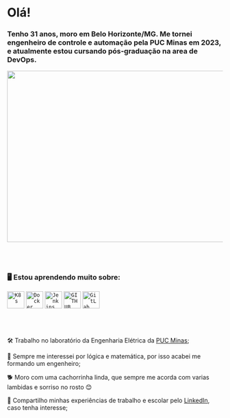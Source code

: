 # Olá!
### Tenho 31 anos, moro em Belo Horizonte/MG. Me tornei engenheiro de controle e automação pela PUC Minas em 2023, e atualmente estou cursando pós-graduação na area de DevOps.

<p align="center">
  <img src="https://liveimages.algoworks.com/new-algoworks/wp-content/uploads/2022/06/16052457/DevOps-Steps-1-min.gif" width="1000" height="400">
</p>

</br>
</br>

### 🖥️ Estou aprendendo muito sobre:
<code><img width="40px" src="https://avatars.githubusercontent.com/u/49082977?s=280&v=4" title = "K8s"/></code>
<code><img width="40px" src="https://www.docker.com/wp-content/uploads/2022/03/Moby-logo.png" title = "Docker"/></code>
<code><img width="40px" src="https://upload.wikimedia.org/wikipedia/commons/thumb/e/e9/Jenkins_logo.svg/1200px-Jenkins_logo.svg.png" title = "Jenkins"/></code>
<code><img width="40px" src="https://cdn.jsdelivr.net/gh/devicons/devicon/icons/github/github-original.svg" title = "GITHUB"/></code>
<code><img width="40px" src="https://cdn-icons-png.flaticon.com/512/5968/5968853.png" title = "GitLab"/></code>

</br>
</br>


<div display="inline-block">
 <p align="left"> 🛠️ Trabalho no laboratório da Engenharia Elétrica da <a href="https://www.pucminas.br/">PUC Minas</a>;</p>
 <p align="left"> 🤖 Sempre me interessei por lógica e matemática, por isso acabei me formando um engenheiro;</p>
 <p align="left"> 🐕 Moro com uma cachorrinha linda, que sempre me acorda com varias lambidas e sorriso no rosto 😊</p>
 <p align="left"> 🔗 Compartilho minhas experiências de trabalho e escolar pelo <a href="https://www.linkedin.com/in/vitor-medeiros-28967972/">LinkedIn</a>, caso tenha interesse;</p>
</div>
